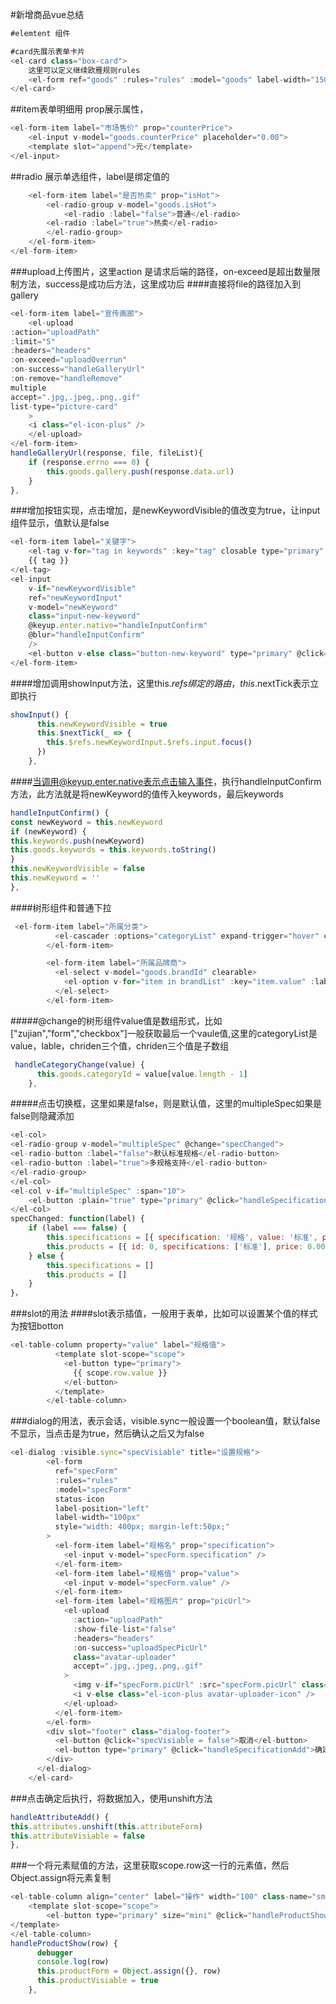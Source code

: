 #新增商品vue总结


```javascript
#elemtent 组件

#card先展示表单卡片
<el-card class="box-card">
    这里可以定义继续欧雁规则rules
    <el-form ref="goods" :rules="rules" :model="goods" label-width="150px"></el-from>
</el-card>

```
##item表单明细用 prop展示属性，
```javascript
<el-form-item label="市场售价" prop="counterPrice">
    <el-input v-model="goods.counterPrice" placeholder="0.00">
    <template slot="append">元</template>
</el-input>
```
    
    
##radio 展示单选组件，label是绑定值的
```javascript
    <el-form-item label="是否热卖" prop="isHot">
        <el-radio-group v-model="goods.isHot">
            <el-radio :label="false">普通</el-radio>
        <el-radio :label="true">热卖</el-radio>
        </el-radio-group>
    </el-form-item>   
</el-form-item>
```

###upload上传图片，这里action  是请求后端的路径，on-exceed是超出数量限制方法，success是成功后方法，这里成功后
####直接将file的路径加入到gallery
```javascript
<el-form-item label="宣传画廊">
    <el-upload
:action="uploadPath"
:limit="5"
:headers="headers"
:on-exceed="uploadOverrun"
:on-success="handleGalleryUrl"
:on-remove="handleRemove"
multiple
accept=".jpg,.jpeg,.png,.gif"
list-type="picture-card"
    >
    <i class="el-icon-plus" />
    </el-upload>
</el-form-item>
handleGalleryUrl(response, file, fileList){
    if (response.errno === 0) {
        this.goods.gallery.push(response.data.url)
    }
},
```
###增加按钮实现，点击增加，是newKeywordVisible的值改变为true，让input组件显示，值默认是false


```javascript
<el-form-item label="关键字">
    <el-tag v-for="tag in keywords" :key="tag" closable type="primary" @close="handleClose(tag)">
    {{ tag }}
</el-tag>
<el-input
    v-if="newKeywordVisible"
    ref="newKeywordInput"
    v-model="newKeyword"
    class="input-new-keyword"
    @keyup.enter.native="handleInputConfirm"
    @blur="handleInputConfirm"
    />
    <el-button v-else class="button-new-keyword" type="primary" @click="showInput">+ 增加</el-button>
</el-form-item>
```
####增加调用showInput方法，这里this.$refs绑定的路由，this.$nextTick表示立即执行

```javascript
showInput() {
      this.newKeywordVisible = true
      this.$nextTick(_ => {
        this.$refs.newKeywordInput.$refs.input.focus()
      })
    },
```

####当调用@keyup.enter.native表示点击输入事件，执行handleInputConfirm方法，此方法就是将newKeyword的值传入keywords，最后keywords
```javascript
handleInputConfirm() {
const newKeyword = this.newKeyword
if (newKeyword) {
this.keywords.push(newKeyword)
this.goods.keywords = this.keywords.toString()
}
this.newKeywordVisible = false
this.newKeyword = ''
},
```
####树形组件和普通下拉
```javascript
 <el-form-item label="所属分类">
          <el-cascader :options="categoryList" expand-trigger="hover" clearable @change="handleCategoryChange" />
        </el-form-item>

        <el-form-item label="所属品牌商">
          <el-select v-model="goods.brandId" clearable>
            <el-option v-for="item in brandList" :key="item.value" :label="item.label" :value="item.value" />
          </el-select>
        </el-form-item>
```

#####@change的树形组件value值是数组形式，比如["zujian","form","checkbox"]一般获取最后一个vaule值,这里的categoryList是value，lable，chriden三个值，chriden三个值是子数组
```javascript
 handleCategoryChange(value) {
      this.goods.categoryId = value[value.length - 1]
    },
```


#####点击切换框，这里如果是false，则是默认值，这里的multipleSpec如果是false则隐藏添加
```javascript
<el-col>
<el-radio-group v-model="multipleSpec" @change="specChanged">
<el-radio-button :label="false">默认标准规格</el-radio-button>
<el-radio-button :label="true">多规格支持</el-radio-button>
</el-radio-group>
</el-col>
<el-col v-if="multipleSpec" :span="10">
    <el-button :plain="true" type="primary" @click="handleSpecificationShow">添加</el-button>
</el-col>
specChanged: function(label) {
    if (label === false) {
        this.specifications = [{ specification: '规格', value: '标准', picUrl: '' }]
        this.products = [{ id: 0, specifications: ['标准'], price: 0.00, number: 0, url: '' }]
    } else {
        this.specifications = []
        this.products = []
    }
}，

```

###slot的用法
####slot表示插值，一般用于表单，比如可以设置某个值的样式为按钮botton
```javascript
<el-table-column property="value" label="规格值">
          <template slot-scope="scope">
            <el-button type="primary">
              {{ scope.row.value }}
            </el-button>
          </template>
        </el-table-column>
```
###dialog的用法，表示会话，visible.sync一般设置一个boolean值，默认false不显示，当点击是为true，然后确认之后又为false
```javascript
<el-dialog :visible.sync="specVisiable" title="设置规格">
        <el-form
          ref="specForm"
          :rules="rules"
          :model="specForm"
          status-icon
          label-position="left"
          label-width="100px"
          style="width: 400px; margin-left:50px;"
        >
          <el-form-item label="规格名" prop="specification">
            <el-input v-model="specForm.specification" />
          </el-form-item>
          <el-form-item label="规格值" prop="value">
            <el-input v-model="specForm.value" />
          </el-form-item>
          <el-form-item label="规格图片" prop="picUrl">
            <el-upload
              :action="uploadPath"
              :show-file-list="false"
              :headers="headers"
              :on-success="uploadSpecPicUrl"
              class="avatar-uploader"
              accept=".jpg,.jpeg,.png,.gif"
            >
              <img v-if="specForm.picUrl" :src="specForm.picUrl" class="avatar">
              <i v-else class="el-icon-plus avatar-uploader-icon" />
            </el-upload>
          </el-form-item>
        </el-form>
        <div slot="footer" class="dialog-footer">
          <el-button @click="specVisiable = false">取消</el-button>
          <el-button type="primary" @click="handleSpecificationAdd">确定</el-button>
        </div>
      </el-dialog>
    </el-card>
```
###点击确定后执行，将数据加入，使用unshift方法
```javascript
handleAttributeAdd() {
this.attributes.unshift(this.attributeForm)
this.attributeVisiable = false
},
```

###一个将元素赋值的方法，这里获取scope.row这一行的元素值，然后Object.assign将元素复制
```javascript
<el-table-column align="center" label="操作" width="100" class-name="small-padding fixed-width">
    <template slot-scope="scope">
        <el-button type="primary" size="mini" @click="handleProductShow(scope.row)">设置</el-button>
</template>
</el-table-column>
handleProductShow(row) {
      debugger
      console.log(row)
      this.productForm = Object.assign({}, row)
      this.productVisiable = true
    },
```












